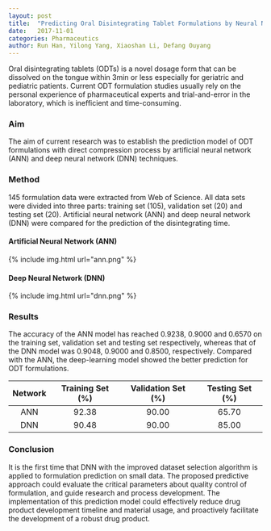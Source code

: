```yaml
---
layout: post
title:  "Predicting Oral Disintegrating Tablet Formulations by Neural Network Techniques"
date:   2017-11-01 
categories: Pharmaceutics 
author: Run Han, Yilong Yang, Xiaoshan Li, Defang Ouyang
---
```


Oral disintegrating tablets (ODTs) is a novel dosage form that can be dissolved on the tongue within 3min or less especially for geriatric and pediatric patients. Current ODT formulation studies usually rely on the personal experience of pharmaceutical experts and trial-and-error in the laboratory, which is inefficient and time-consuming. 

### Aim
The aim of current research was to establish the prediction model of ODT formulations with direct compression process by artificial neural network (ANN) and deep neural network (DNN) techniques. 

### Method
145 formulation data were extracted from Web of Science. All data sets were divided into three parts: training set (105), validation set (20) and testing set (20). Artificial neural network (ANN) and deep neural network (DNN) were compared for the prediction of the disintegrating time.

#### Artificial Neural Network (ANN)
{% include img.html url="ann.png" %}
#### Deep Neural Network (DNN)
{% include img.html url="dnn.png" %}

### Results 
The accuracy of the ANN model has reached 0.9238, 0.9000 and 0.6570 on the training set, validation set and testing set respectively, whereas that of the DNN model was 0.9048, 0.9000 and 0.8500, respectively. Compared with the ANN, the deep-learning model showed the better prediction for ODT formulations. 

| Network | Training Set (%) | Validation Set (%) | Testing Set (%) |
|:-------:|:----------------:|:------------------:|:---------------:|
|   ANN   |       92.38      |        90.00       |      65.70      |
|   DNN   |       90.48      |        90.00       |      85.00      |

### Conclusion
It is the first time that DNN with the improved dataset selection algorithm is applied to formulation prediction on small data. The proposed predictive approach could evaluate the critical parameters about quality control of formulation, and guide research and process development. The implementation of this prediction model could effectively reduce drug product development timeline and material usage, and proactively facilitate the development of a robust drug product.
